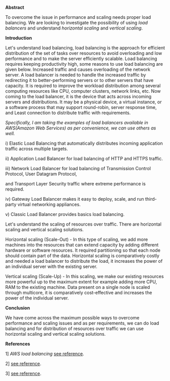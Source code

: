  **Abstract**
 
To overcome the issue in performance and scaling needs proper load balancing. 
We are looking to investigate the possibility of using *load balancers* and understand *horizontal scaling* and *vertical scaling*.

**Introduction**

Let's understand load balancing, load balancing is the approach for efficient distribution of the set of tasks
over resources to avoid overloading and low performance and to make the server efficiently scalable.
Load balancing requires keeping productivity high, some reasons to use load balancing are given below.
     Increased traffic and causes overloading of the network server.
A load balancer is needed to handle the increased traffic by redirecting it to better-performing servers or to other servers that have capacity. It is required to improve the workload distribution among several computing resources like CPU, computer clusters, network links, etc.
Now coming to the load balancer, it is the device that acts across incoming servers and distributions. 
It may be a physical device, a virtual instance, or a software process that may support round-robin, 
server response time, and Least connection to distribute traffic with requirements. 

*Specifically, I am taking the examples of load balancers available in AWS(Amazon Web Services) 
as per convenience, we can use others as well.*

i) Elastic Load Balancing that automatically distributes incoming application traffic across multiple targets. 

ii) Application Load Balancer for load balancing of HTTP and HTTPS traffic. 

iii) Network Load Balancer for load balancing of Transmission Control Protocol, User Datagram Protocol, 

and Transport Layer Security traffic where extreme performance is required.

iv) Gateway Load Balancer makes it easy to deploy, scale, and run third-party virtual networking appliances.

v) Classic Load Balancer provides basics load balancing.

Let's understand the scaling of resources over traffic. There are horizontal scaling and vertical scaling solutions.

Horizontal scaling (Scale-Out) -
In this type of scaling, we add more machines into the resources that can extend capacity by 
adding different hardware or software resources. 
It required partitioning so that each node should contain part of the data.
Horizontal scaling is comparatively costly and needed a load balancer to distribute the load, 
it increases the power of an individual server with the existing server.

Vertical scaling (Scale-Up) - 
In this scaling, we make our existing resources more powerful up to the maximum extent for example adding more CPU, RAM to the existing machine. Data present on a single node is scaled through multicore, 
it is comparatively cost-effective and increases the power of the individual server.

                                                     
**Conclusion**

We have come across the maximum possible ways to overcome performance and scaling issues 
and as per requirements, we can do load balancing and for distribution of resources over traffic we can 
use horizontal scaling and vertical scaling solutions.

                                                      
**References**

1] *AWS load balancing* [see reference](https://aws.amazon.com/elasticloadbalancing/?whats-new-cards-elb.sort-by=item.additionalFields.postDateTime&whats-new-cards-elb.sort-order=desc).

2] [see reference](https://www.nginx.com/resources/glossary/load-balancing/). 

3] [see reference](https://www.redswitches.com/blog/difference-between-horizontal-vertical-scaling/).









